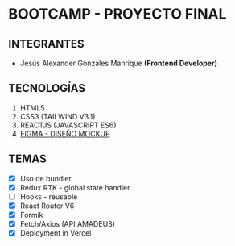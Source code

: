 # BOOTCAMP - PROYECTO FINAL

## INTEGRANTES

- Jesús Alexander Gonzales Manrique **(Frontend Developer)**

## TECNOLOGÍAS

1. HTML5
2. CSS3 (TAILWIND V3.1)
3. REACTJS (JAVASCRIPT ES6)
4. [FIGMA - DISEÑO MOCKUP](https://www.figma.com/proto/Uhrn8A1aEJ6cMTy1l9mPfc/Bootcamp-ReactJS---Amadeus?node-id=42%3A600&scaling=min-zoom&page-id=0%3A1&starting-point-node-id=42%3A600).

## TEMAS

- [x] Uso de bundler
- [x] Redux RTK - global state handler
- [ ] Hooks - reusable
- [x] React Router V6
- [x] Formik
- [x] Fetch/Axios (API AMADEUS)
- [x] Deployment in Vercel
